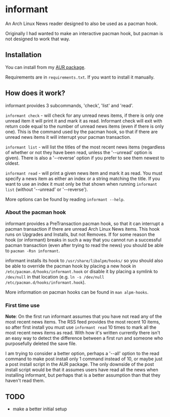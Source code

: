# informant

An Arch Linux News reader designed to also be used as a pacman hook.

Originally I had wanted to make an interactive pacman hook, but pacman is not
designed to work that way.

## Installation

You can install from my [AUR package](https://aur.archlinux.org/packages/informant/).

Requirements are in `requirements.txt`. If you want to install it manually.

## How does it work?

informant provides 3 subcommands, 'check', 'list' and 'read'.

`informant check` - will check for any unread news items, if there is only one
unread item it will print it and mark it as read. Informant check will exit with
return code equal to the number of unread news items (even if there is only
one). This is the command used by the pacman hook, so that if there are unread
news items it will interrupt your pacman transaction.

`informant list` - will list the titles of the most recent news items
(regardless of whether or not they have been read, unless the '--unread' option
is given). There is also a '--reverse' option if you prefer to see them newest
to oldest.

`informant read` - will print a given news item and mark it as read. You must
specify a news item as either an index or a string matching the title. If you
want to use an index it must only be that shown when running `informant list`
(without '--unread' or '--reverse').

More options can be found by reading `informant --help`.

### About the pacman hook

informant provides a PreTransaction pacman hook, so that it can interrupt a
pacman transaction if there are unread Arch Linux News items. This hook runs on
Upgrades and Installs, but not Removes. If for some reason the hook (or
informant) breaks in such a way that you cannot run a successful pacman
transaction (even after trying to read the news) you should be able to `pacman
-Rsn informant`.

informant installs its hook to `/usr/share/libalpm/hooks/` so you should also be
able to override the pacman hook by placing a new hook in
`/etc/pacman.d/hooks/informant.hook` or disable it by placing a symlink to
`/dev/null` in that location (e.g. `ln -s /dev/null
/etc/pacman.d/hooks/informant.hook`).

More information on pacman hooks can be found in `man alpm-hooks`.

### First time use

**Note**: On the first run informant assumes that you have not read any of the
most recent news items. The RSS feed provides the most recent 10 items, so after
first install you must use `informant read` 10 times to mark all the most recent
news items as read. With how it's written currently there isn't an easy way to
detect the difference between a first run and someone who purposefully deleted
the save file.

I am trying to consider a better option, perhaps a '--all' option to the read
command to make post install only 1 command instead of 10, or maybe just a post
install script in the AUR package. The only downside of the post install script
would be that it assumes users have read all the news when installing informant,
but perhaps that is a better assumption than that they haven't read them.

## TODO

- make a better initial setup

